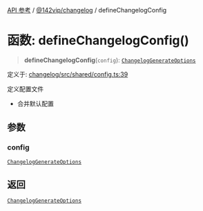 [API 参考](../../../index.md) / [@142vip/changelog](../index.md) / defineChangelogConfig

# 函数: defineChangelogConfig()

> **defineChangelogConfig**(`config`): [`ChangelogGenerateOptions`](../interfaces/ChangelogGenerateOptions.md)

定义于: [changelog/src/shared/config.ts:39](https://github.com/142vip/core-x/blob/a868d72f351cc457f350d05d38d540d6494a8ff2/packages/changelog/src/shared/config.ts#L39)

定义配置文件
- 合并默认配置

## 参数

### config

[`ChangelogGenerateOptions`](../interfaces/ChangelogGenerateOptions.md)

## 返回

[`ChangelogGenerateOptions`](../interfaces/ChangelogGenerateOptions.md)
